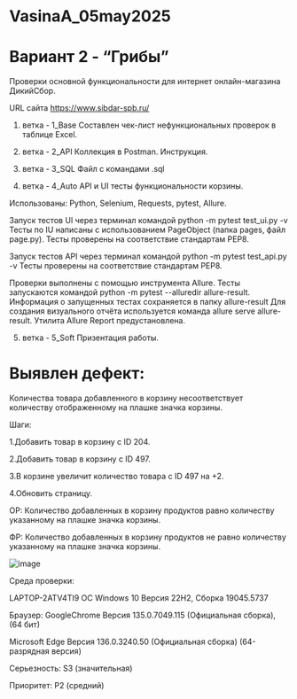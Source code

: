 # VasinaA_05may2025
# Вариант 2 - “Грибы”

Проверки основной функциональности для интернет онлайн-магазина ДикийСбор.

URL сайта https://www.sibdar-spb.ru/

1. ветка - 1_Base
Составлен чек-лист нефункциональных проверок в таблице Excel.

2. ветка - 2_API
Коллекция в Postman.
Инструкция.

3. ветка - 3_SQL
Файл с командами .sql

4. ветка - 4_Auto
API и UI тесты функциональности корзины.

Использованы: Python, Selenium, Requests, pytest, Allure.

Запуск тестов UI через терминал командой python -m pytest test_ui.py -v
Тесты по IU написаны с использованием PageObject (папка pages, файл page.py).
Тесты проверены на соответствие стандартам PEP8.

Запуск тестов API через терминал командой python -m pytest test_api.py -v
Тесты проверены на соответствие стандартам PEP8.

Проверки выполнены с помощью инструмента Allure. Тесты запускаются командой python -m pytest --alluredir allure-result. Информация о запущенных тестах сохраняется в папку allure-result Для создания визуального отчёта используется команда allure serve allure-result. Утилита Allure Report предустановлена.

5. ветка - 5_Soft
Призентация работы.


# Выявлен дефект:

Количества товара добавленного в корзину несоответствует  количеству отображенному на плашке значка корзины.

Шаги:

1.Добавить товар в корзину с ID 204.

2.Добавить товар в корзину с ID 497.

3.В корзине увеличит количество товара с ID 497 на +2.

4.Обновить страницу.


ОР: Количество добавленных в корзину продуктов равно количеству указанному на плашке значка корзины.

ФР: Количество добавленных в корзину продуктов не равно количеству указанному на плашке значка корзины.

![image](https://github.com/user-attachments/assets/4c15e4c3-60d0-4ac4-98c3-a5f5fb6c7b64)

Среда проверки:

LAPTOP-2ATV4TI9
ОС Windows 10 Версия 22H2, Сборка 19045.5737

Браузер: 
GoogleChrome Версия 135.0.7049.115 (Официальная сборка), (64 бит)

Microsoft Edge Версия 136.0.3240.50 (Официальная сборка) (64-разрядная версия)

Серьезность: S3 (значительная)

Приоритет: P2 (средний)



